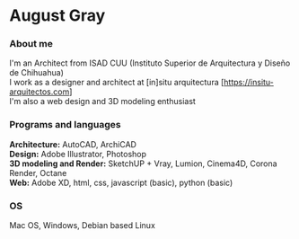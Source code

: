 # August Gray
### About me
I'm an Architect from ISAD CUU (Instituto Superior de Arquitectura y Diseño de Chihuahua)  
I work as a designer and architect at [in]situ arquitectura [<https://insitu-arquitectos.com>]  
I'm also a web design and 3D modeling enthusiast
### Programs and languages
**Architecture:** AutoCAD, ArchiCAD  
**Design:** Adobe Illustrator, Photoshop  
**3D modeling and Render:** SketchUP + Vray, Lumion, Cinema4D, Corona Render, Octane  
**Web:** Adobe XD, html, css, javascript (basic), python (basic)
### OS
Mac OS, Windows, Debian based Linux
